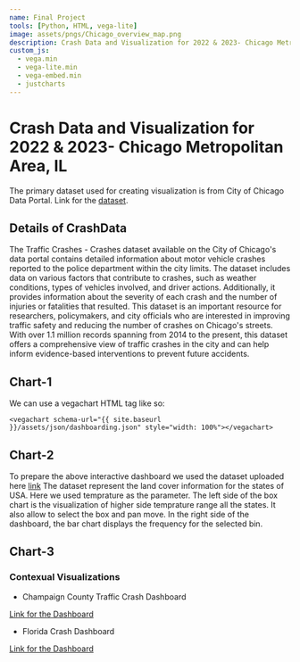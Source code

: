 ```yaml
---
name: Final Project
tools: [Python, HTML, vega-lite]
image: assets/pngs/Chicago_overview_map.png
description: Crash Data and Visualization for 2022 & 2023- Chicago Metropolitan Area, IL.Image source- commons.wikimedia.org
custom_js:
  - vega.min
  - vega-lite.min
  - vega-embed.min
  - justcharts
---
```



# Crash Data and Visualization for 2022 & 2023- Chicago Metropolitan Area, IL

The primary dataset used for creating visualization is from City of Chicago Data Portal. Link for the [dataset](https://data.cityofchicago.org/Transportation/Traffic-Crashes-Crashes/85ca-t3if).


## Details of CrashData

The Traffic Crashes - Crashes dataset available on the City of Chicago's data portal contains detailed information about motor vehicle crashes reported to the police department within the city limits. The dataset includes data on various factors that contribute to crashes, such as weather conditions, types of vehicles involved, and driver actions. Additionally, it provides information about the severity of each crash and the number of injuries or fatalities that resulted. This dataset is an important resource for researchers, policymakers, and city officials who are interested in improving traffic safety and reducing the number of crashes on Chicago's streets. With over 1.1 million records spanning from 2014 to the present, this dataset offers a comprehensive view of traffic crashes in the city and can help inform evidence-based interventions to prevent future accidents.

## Chart-1
We can use a vegachart HTML tag like so:

```
<vegachart schema-url="{{ site.baseurl }}/assets/json/dashboarding.json" style="width: 100%"></vegachart>
```

<vegachart schema-url="{{ site.baseurl }}/assets/json/fp_1.json" style="width: 100%"></vegachart>



## Chart-2

To prepare the above interactive dashboard we used the dataset uploaded here [link](https://github.com/UIUC-iSchool-DataViz/is445_bcubcg_fall2022/raw/main/data/michigan_lld.flt) The dataset represent the land cover information for the states of USA. Here we used temprature as the parameter. The left side of the box chart is the visualization of higher side temprature range all the states. It also allow to select the box and pan move. In the right side of the dashboard, the bar chart displays the frequency for the selected bin.    

## Chart-3

### Contexual Visualizations

- Champaign County Traffic Crash Dashboard

[Link for the Dashboard](https://crashdashboard.ccrpc.org/)

- Florida Crash Dashboard

[Link for the Dashboard](https://www.flhsmv.gov/traffic-crash-reports/crash-dashboard/)

